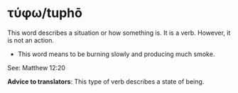 # τύφω/tuphō
This word describes a situation or how something is. It is a verb. However, it is not an action.
* This word means to be burning slowly and producing much smoke.

See: Matthew 12:20

**Advice to translators**: This type of verb describes a state of being. 
